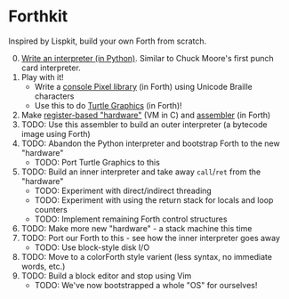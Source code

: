 # Forthkit

Inspired by Lispkit, build your own Forth from scratch.

0) [Write an interpreter (in Python)](./interpreter/). Similar to Chuck Moore's first punch card interpreter.
1) Play with it!
    * Write a [console Pixel library](./library/pixels/) (in Forth) using Unicode Braille characters
    * Use this to do [Turtle Graphics](./library/turtle/) (in Forth)!
2) Make [register-based "hardware"](./hardware/register/) (VM in C) and [assembler](./hardware/register/assembler.4th) (in Forth)
3) TODO: Use this assembler to build an outer interpreter (a bytecode image using Forth)
4) TODO: Abandon the Python interpreter and bootstrap Forth to the new "hardware"
    * TODO: Port Turtle Graphics to this
5) TODO: Build an inner interpreter and take away `call`/`ret` from the "hardware"
    * TODO: Experiment with direct/indirect threading
    * TODO: Experiment with using the return stack for locals and loop counters
    * TODO: Implement remaining Forth control structures
6) TODO: Make more new "hardware" - a stack machine this time
7) TODO: Port our Forth to this - see how the inner interpreter goes away
    * TODO: Use block-style disk I/O
8) TODO: Move to a colorForth style varient (less syntax, no immediate words, etc.)
9) TODO: Build a block editor and stop using Vim
    * TODO: We've now bootstrapped a whole "OS" for ourselves!
